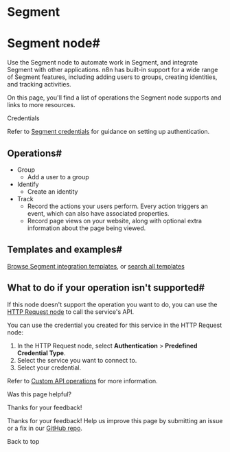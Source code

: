 # Segment

[ ](https://github.com/n8n-io/n8n-docs/edit/main/docs/integrations/builtin/app-nodes/n8n-nodes-base.segment.md "Edit this page")

# Segment node#

Use the Segment node to automate work in Segment, and integrate Segment with other applications. n8n has built-in support for a wide range of Segment features, including adding users to groups, creating identities, and tracking activities. 

On this page, you'll find a list of operations the Segment node supports and links to more resources.

Credentials

Refer to [Segment credentials](../../credentials/segment/) for guidance on setting up authentication. 

## Operations#

  * Group
    * Add a user to a group
  * Identify
    * Create an identity
  * Track
    * Record the actions your users perform. Every action triggers an event, which can also have associated properties.
    * Record page views on your website, along with optional extra information about the page being viewed.



## Templates and examples#

[Browse Segment integration templates](https://n8n.io/integrations/segment/), or [search all templates](https://n8n.io/workflows/)

## What to do if your operation isn't supported#

If this node doesn't support the operation you want to do, you can use the [HTTP Request node](../../core-nodes/n8n-nodes-base.httprequest/) to call the service's API.

You can use the credential you created for this service in the HTTP Request node: 

  1. In the HTTP Request node, select **Authentication** > **Predefined Credential Type**.
  2. Select the service you want to connect to.
  3. Select your credential.



Refer to [Custom API operations](../../../custom-operations/) for more information.

Was this page helpful? 

Thanks for your feedback! 

Thanks for your feedback! Help us improve this page by submitting an issue or a fix in our [GitHub repo](https://github.com/n8n-io/n8n-docs). 

Back to top 
